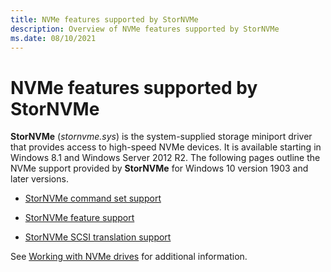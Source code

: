 ```yaml
---
title: NVMe features supported by StorNVMe
description: Overview of NVMe features supported by StorNVMe
ms.date: 08/10/2021
---
```


# NVMe features supported by StorNVMe

**StorNVMe** (*stornvme.sys*) is the system-supplied storage miniport driver that provides access to high-speed NVMe devices. It is available starting in Windows 8.1 and Windows Server 2012 R2. The following pages outline the NVMe support provided by **StorNVMe** for Windows 10 version 1903 and later versions.

- [StorNVMe command set support](stornvme-command-set-support.md)

- [StorNVMe feature support](stornvme-feature-support.md)

- [StorNVMe SCSI translation support](stornvme-scsi-translation-support.md)

See [Working with NVMe drives](/windows/win32/fileio/working-with-nvme-devices#protocol-specific-queries) for additional information.
